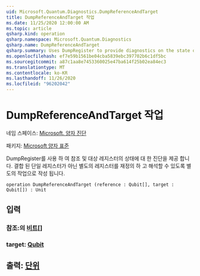 ```yaml
---
uid: Microsoft.Quantum.Diagnostics.DumpReferenceAndTarget
title: DumpReferenceAndTarget 작업
ms.date: 11/25/2020 12:00:00 AM
ms.topic: article
qsharp.kind: operation
qsharp.namespace: Microsoft.Quantum.Diagnostics
qsharp.name: DumpReferenceAndTarget
qsharp.summary: Uses DumpRegister to provide diagnostics on the state of a reference and target register. Written as separate operation to allow overriding and interpreting as separate registers, rather than as a single combined register.
ms.openlocfilehash: ef7e59b1561be04cba5839ebc397702b6c1df5bc
ms.sourcegitcommit: a87c1aa8e7453360025e47ba614f25b02ea84ec3
ms.translationtype: MT
ms.contentlocale: ko-KR
ms.lasthandoff: 11/26/2020
ms.locfileid: "96202042"
---
```

# <a name="dumpreferenceandtarget-operation"></a>DumpReferenceAndTarget 작업

네임 스페이스: [Microsoft. 양자 진단](xref:Microsoft.Quantum.Diagnostics)

패키지: [Microsoft 양자 표준](https://nuget.org/packages/Microsoft.Quantum.Standard)


DumpRegister를 사용 하 여 참조 및 대상 레지스터의 상태에 대 한 진단을 제공 합니다. 결합 된 단일 레지스터가 아닌 별도의 레지스터를 재정의 하 고 해석할 수 있도록 별도의 작업으로 작성 됩니다.

```qsharp
operation DumpReferenceAndTarget (reference : Qubit[], target : Qubit[]) : Unit
```


## <a name="input"></a>입력

### <a name="reference--qubit"></a>참조:의 [비트](xref:microsoft.quantum.lang-ref.qubit)[]




### <a name="target--qubit"></a>target: [Qubit](xref:microsoft.quantum.lang-ref.qubit)





## <a name="output--unit"></a>출력: [단위](xref:microsoft.quantum.lang-ref.unit)


